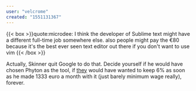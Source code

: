 ```yaml
---
user: "velcrome"
created: "1551131367"
---
```


{{< box >}}quote:microdee:
 I think the developer of Sublime text might have a different full-time job somewhere else. also people might pay the €80 because it's the best ever seen text editor out there if you don't want to use vim{{< /box >}}

Actually, Skinner quit Google to do that. Decide yourself if he would have chosen Phyton as the tool, if [they](https://en.wikipedia.org/wiki/Python_Software_Foundation) would have wanted to keep 6% as soon as he made 1333 euro a month with it (just barely minimum wage really), forever. 
